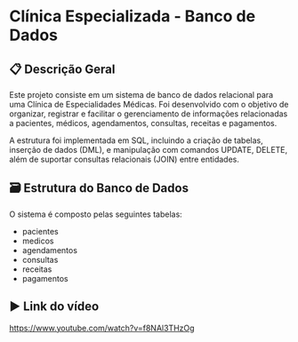 # Clínica Especializada - Banco de Dados

## 📋 **Descrição Geral**
Este projeto consiste em um sistema de banco de dados relacional para uma Clínica de Especialidades Médicas. Foi desenvolvido com o objetivo de organizar, registrar e facilitar o gerenciamento de informações relacionadas a pacientes, médicos, agendamentos, consultas, receitas e pagamentos.

A estrutura foi implementada em SQL, incluindo a criação de tabelas, inserção de dados (DML), e manipulação com comandos UPDATE, DELETE, além de suportar consultas relacionais (JOIN) entre entidades.

## 🗃️ **Estrutura do Banco de Dados**
O sistema é composto pelas seguintes tabelas:
- pacientes
- medicos
- agendamentos
- consultas
- receitas
- pagamentos

## ▶️ **Link do vídeo** 
https://www.youtube.com/watch?v=f8NAl3THzOg
